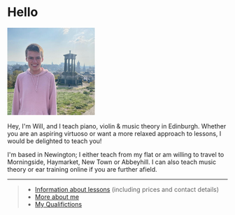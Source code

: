 
# Hello

<img src="calton_hill.jpg" alt="me"
	title="Calton Hill, Edinburgh" width="200"/>

Hey, I'm Will, and I teach piano, violin & music theory in Edinburgh.
Whether you are an aspiring virtuoso or want a more relaxed approach to lessons, I would be delighted to teach you!

I'm based in Newington; I either teach from my flat or am willing to travel to Morningside, Haymarket, New Town or Abbeyhill.
I can also teach music theory or ear training online if you are further afield.

---

>- [Information about lessons](lessons.md) (including prices and contact details)
>- [More about me](about.md)
>- [My Qualifictions](qualifications.md)